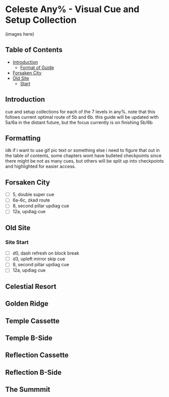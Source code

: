 # Celeste Any% - Visual Cue and Setup Collection
(images here)
## Table of Contents
- [Introduction](#introduction)
   - [Format of Guide](#formatting)
- [Forsaken City](#forsaken-city)
- [Old Site](#old-site)
   - [Start](#site-statrt)
## Introduction
cue and setup collections for each of the 7 levels in any%. note that this follows current optimal route of 5b and 6b. this guide will be updated with 5a/6a in the distant future, but the focus currently is on finishing 5b/6b
## Formatting
idk if i want to use gif pic text or something else i need to figure that out
in the table of contents, some chapters wont have bulleted checkpoints since there might be not as many cues, but others will be split up into checkpoints and highlighted for easier access. 
## Forsaken City
 - [ ] 5, double super cue
 - [ ] 6a-6c, zkad route
 - [ ] 8, second pillar updiag cue
 - [ ] 12a, updiag cue
## Old Site
 ### Site Start
 - [ ] d0, dash refresh on block break
 - [ ] d3, upleft mirror skip cue
 - [ ] 8, second pillar updiag cue
 - [ ] 12a, updiag cue
## Celestial Resort

## Golden Ridge

## Temple Cassette

## Temple B-Side

## Reflection Cassette

## Reflection B-Side

## The Summmit
 
